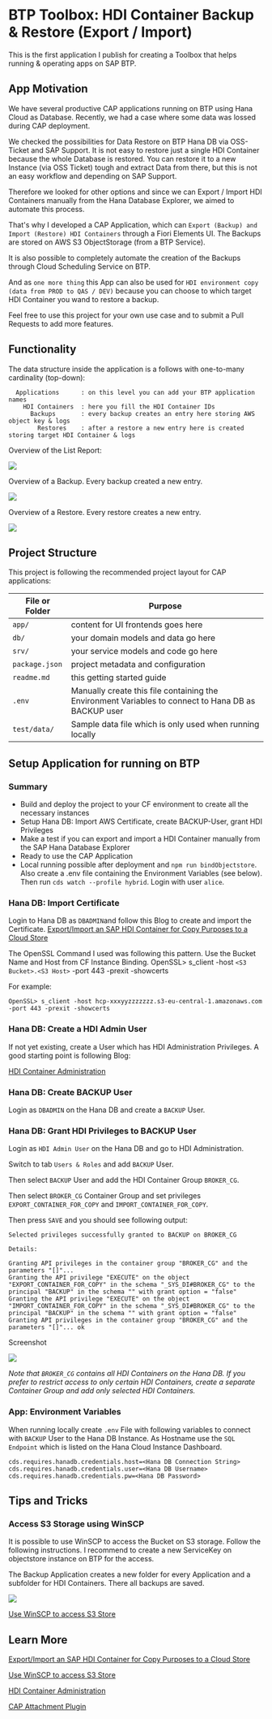 # BTP Toolbox: HDI Container Backup & Restore (Export / Import)

This is the first application I publish for creating a Toolbox that helps running & operating apps on SAP BTP.

## App Motivation

We have several productive CAP applications running on BTP using Hana Cloud as Database. Recently, we had a case where some data was lossed during CAP deployment. 

We checked the possibilities for Data Restore on BTP Hana DB via OSS-Ticket and SAP Support. It is not easy to restore just a single HDI Container because the whole Database is restored. You can restore it to a new Instance (via OSS Ticket) tough and extract Data from there, but this is not an easy workflow and depending on SAP Support.

Therefore we looked for other options and since we can Export / Import HDI Containers manually from the Hana Database Explorer, we aimed to automate this process.

That's why I developed a CAP Application, which can `Export (Backup) and Import (Restore) HDI Containers` through a Fiori Elements UI. The Backups are stored on AWS S3 ObjectStorage (from a BTP Service). 

It is also possible to completely automate the creation of the Backups through Cloud Scheduling Service on BTP.

And as `one more thing` this App can also be used for `HDI environment copy (data from PROD to QAS / DEV)` because you can choose to which target HDI Container you wand to restore a backup.

Feel free to use this project for your own use case and to submit a Pull Requests to add more features.

## Functionality

The data structure inside the application is a follows with one-to-many cardinality (top-down):
```
  Applications      : on this level you can add your BTP application names
    HDI Containers  : here you fill the HDI Container IDs
      Backups       : every backup creates an entry here storing AWS object key & logs
        Restores    : after a restore a new entry here is created storing target HDI Container & logs
```

Overview of the List Report:

![](README/AppOverview.PNG)

Overview of a Backup. Every backup created a new entry.

![](README/AppBackup.PNG)

Overview of a Restore. Every restore creates a new entry.

![](README/AppRestore.PNG)

## Project Structure

This project is following the recommended project layout for CAP applications:

File or Folder | Purpose
---------|----------
`app/` | content for UI frontends goes here
`db/` | your domain models and data go here
`srv/` | your service models and code go here
`package.json` | project metadata and configuration
`readme.md` | this getting started guide
`.env` | Manually create this file containing the Environment Variables to connect to Hana DB as BACKUP user
`test/data/` | Sample data file which is only used when running locally

## Setup Application for running on BTP

### Summary

- Build and deploy the project to your CF environment to create all the necessary instances
- Setup Hana DB: Import AWS Certificate, create BACKUP-User, grant HDI Privileges
- Make a test if you can export and import a HDI Container manually from the SAP Hana Database Explorer
- Ready to use the CAP Application
- Local running possible after deployment and `npm run bindObjectstore`. Also create a .env file containing the Environment Variables (see below). Then run `cds watch --profile hybrid`. Login with user `alice`.

### Hana DB: Import Certificate
Login to Hana DB as `DBADMIN`and follow this Blog to create and import the Certificate.
[Export/Import an SAP HDI Container for Copy Purposes to a Cloud Store](https://community.sap.com/t5/technology-blogs-by-sap/export-import-an-sap-hdi-container-for-copy-purposes-to-a-cloud-store/ba-p/13559291)

The OpenSSL Command I used was following this pattern. Use the Bucket Name and Host from CF Instance Binding.
OpenSSL> s_client -host `<S3 Bucket>.<S3 Host>` -port 443 -prexit -showcerts

For example:
```
OpenSSL> s_client -host hcp-xxxyyzzzzzzz.s3-eu-central-1.amazonaws.com -port 443 -prexit -showcerts
```

### Hana DB: Create a HDI Admin User

If not yet existing, create a User which has HDI Administration Privileges. A good starting point is following Blog:

[HDI Container Administration](https://github.com/SAP-samples/btp-cap-multitenant-saas/blob/main/docu/4-expert/hdi-container-administration/README.md)

### Hana DB: Create BACKUP User

Login as `DBADMIN` on the Hana DB and create a `BACKUP` User.

### Hana DB: Grant HDI Privileges to BACKUP User

Login as `HDI Admin User` on the Hana DB and go to HDI Administration.

Switch to tab `Users & Roles` and add `BACKUP` User.

Then select `BACKUP` User and add the HDI Container Group `BROKER_CG`.

Then select `BROKER_CG` Container Group and set privileges `EXPORT_CONTAINER_FOR_COPY` and `IMPORT_CONTAINER_FOR_COPY`.

Then press `SAVE` and you should see following output:
```
Selected privileges successfully granted to BACKUP on BROKER_CG

Details:

Granting API privileges in the container group "BROKER_CG" and the parameters "[]"...
Granting the API privilege "EXECUTE" on the object "EXPORT_CONTAINER_FOR_COPY" in the schema "_SYS_DI#BROKER_CG" to the principal "BACKUP" in the schema "" with grant option = "false"
Granting the API privilege "EXECUTE" on the object "IMPORT_CONTAINER_FOR_COPY" in the schema "_SYS_DI#BROKER_CG" to the principal "BACKUP" in the schema "" with grant option = "false"
Granting API privileges in the container group "BROKER_CG" and the parameters "[]"... ok
```

Screenshot

![](README/HDIAdministration.PNG)

*Note that `BROKER_CG` contains all HDI Containers on the Hana DB. If you prefer to restrict access to only certain HDI Containers, create a separate Container Group and add only selected HDI Containers.*


### App: Environment Variables

When running locally create `.env` File with following variables to connect with `BACKUP` User to the Hana DB Instance.
As Hostname use the `SQL Endpoint` which is listed on the Hana Cloud Instance Dashboard.

```
cds.requires.hanadb.credentials.host=<Hana DB Connection String>
cds.requires.hanadb.credentials.user=<Hana DB Username>
cds.requires.hanadb.credentials.pw=<Hana DB Password>
```

## Tips and Tricks

### Access S3 Storage using WinSCP

It is possible to use WinSCP to access the Bucket on S3 storage. Follow the following instructions. I recommend to create a new ServiceKey on objectstore instance on BTP for the access.

The Backup Application creates a new folder for every Application and a subfolder for HDI Containers. There all backups are saved.

![](README/WinSCP.PNG)

[Use WinSCP to access S3 Store](https://community.sap.com/t5/technology-blogs-by-sap/how-to-access-an-btp-object-store-aws-s3-bucket-from-local-desktop/ba-p/13552292)



## Learn More

[Export/Import an SAP HDI Container for Copy Purposes to a Cloud Store](https://community.sap.com/t5/technology-blogs-by-sap/export-import-an-sap-hdi-container-for-copy-purposes-to-a-cloud-store/ba-p/13559291)

[Use WinSCP to access S3 Store](https://community.sap.com/t5/technology-blogs-by-sap/how-to-access-an-btp-object-store-aws-s3-bucket-from-local-desktop/ba-p/13552292)

[HDI Container Administration](https://github.com/SAP-samples/btp-cap-multitenant-saas/blob/main/docu/4-expert/hdi-container-administration/README.md)

[CAP Attachment Plugin](https://github.com/cap-js/attachments/blob/main/README.md)

